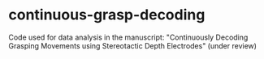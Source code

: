 # continuous-grasp-decoding
Code used for data analysis in the manuscript: "Continuously Decoding Grasping Movements using Stereotactic Depth Electrodes" (under review)
